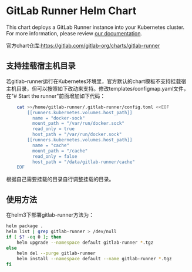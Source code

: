 # GitLab Runner Helm Chart

This chart deploys a GitLab Runner instance into your Kubernetes cluster. For more information, please review [our documentation](http://docs.gitlab.com/ee/install/kubernetes/gitlab_runner_chart.html).

官方chart仓库:https://gitlab.com/gitlab-org/charts/gitlab-runner

## 支持挂载宿主机目录
若gitlab-runner运行在Kubernetes环境里，官方默认的chart模板不支持挂载宿主机目录，但可以按照如下改动来支持。修改templates/configmap.yaml文件，在"# Start the runner"前面增加如下代码：
```bash
    cat >>/home/gitlab-runner/.gitlab-runner/config.toml <<EOF
        [[runners.kubernetes.volumes.host_path]]
          name = "docker-sock"
          mount_path = "/var/run/docker.sock"
          read_only = true
          host_path = "/var/run/docker.sock"        
        [[runners.kubernetes.volumes.host_path]]
          name = "cache"
          mount_path = "/cache"
          read_only = false
          host_path = "/data/gitlab-runner/cache" 
    EOF
```
根据自己需要挂载的目录自行调整挂载的目录。
## 使用方法
在helm3下部署gitlab-runner方法为：
```bash
helm package .
helm list | grep gitlab-runner > /dev/null
if [ $? -eq 0 ]; then
    helm upgrade --namespace default gitlab-runner *.tgz
else
    helm del --purge gitlab-runner
    helm install --namespace default --name gitlab-runner *.tgz    
fi
```